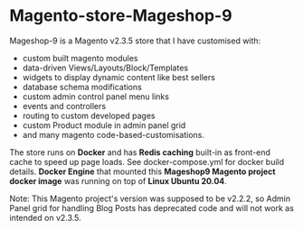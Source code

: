 # Magento-store-Mageshop-9

Mageshop-9 is a Magento v2.3.5 store that I have customised with:
- custom built magento modules
- data-driven Views/Layouts/Block/Templates
- widgets to display dynamic content like best sellers
- database schema modifications
- custom admin control panel menu links
- events and controllers
- routing to custom developed pages
- custom Product module in admin panel grid
- and many magento code-based-customisations.

The store runs on **Docker** and has **Redis caching** built-in as front-end cache to speed up page loads. See docker-compose.yml for docker build details. **Docker Engine** that mounted this **Mageshop9 Magento project docker image** was running on top of **Linux Ubuntu 20.04**.

Note: This Magento project's version was supposed to be v2.2.2, so Admin Panel grid for handling Blog Posts has deprecated code and will not work as intended on v2.3.5.